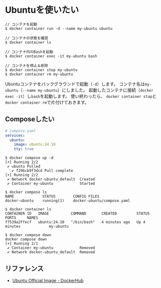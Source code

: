 # Ubuntuを使いたい

```console
// コンテナを起動
$ docker container run -d --name my-ubuntu ubuntu

// コンテナの状態を確認
$ docker container ls

// コンテナ内のBashを起動
$ docker container exec -it my-ubuntu bash

// コンテナを停止＆削除
$ docker container stop my-ubuntu
$ docker container rm my-ubuntu
```

Ubuntuコンテナをバックグラウンドで起動（``-d``）します。
コンテナ名は``my-ubuntu``（``--name my-ubuntu``）にしました。
起動したコンテナに接続（``docker exec -it``）し``bash``を起動します。
使い終わったら、
`docker container stop`と
`docker container rm`で片付けておきます。

## Composeしたい

```yaml
# compose.yaml
services:
  ubuntu:
    image: ubuntu:24.10
    tty: true
```

```console
$ docker compose up -d
[+] Running 2/2
 ✔ ubuntu Pulled
   ✔ f29bcb9f3dcd Pull complete
[+] Running 2/2
 ✔ Network docker-ubuntu_default  Created
 ✔ Container my-ubuntu            Started

$ docker compose ls
NAME             STATUS        CONFIG FILES
docker-ubuntu    running(1)    docker-ubuntu/compose.yaml

$ docker container ls
CONTAINER ID   IMAGE          COMMAND       CREATED         STATUS         PORTS     NAMES
f7539a2ffecf   ubuntu:24.10   "/bin/bash"   4 minutes ago   Up 4 minutes             my-ubuntu

$ docker compose down
docker compose down
[+] Running 2/1
 ✔ Container my-ubuntu            Removed
 ✔ Network docker-ubuntu_default  Removed
```

## リファレンス

- [Ubuntu Official Image - DockerHub](https://hub.docker.com/_/ubuntu/)
